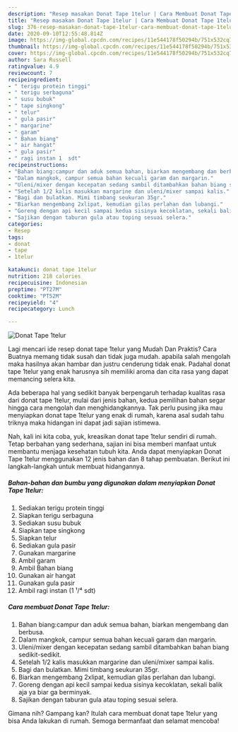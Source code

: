 ```yaml
---
description: "Resep masakan Donat Tape 1telur | Cara Membuat Donat Tape 1telur Yang Bisa Manjain Lidah"
title: "Resep masakan Donat Tape 1telur | Cara Membuat Donat Tape 1telur Yang Bisa Manjain Lidah"
slug: 376-resep-masakan-donat-tape-1telur-cara-membuat-donat-tape-1telur-yang-bisa-manjain-lidah
date: 2020-09-10T12:55:48.814Z
image: https://img-global.cpcdn.com/recipes/11e544178f50294b/751x532cq70/donat-tape-1telur-foto-resep-utama.jpg
thumbnail: https://img-global.cpcdn.com/recipes/11e544178f50294b/751x532cq70/donat-tape-1telur-foto-resep-utama.jpg
cover: https://img-global.cpcdn.com/recipes/11e544178f50294b/751x532cq70/donat-tape-1telur-foto-resep-utama.jpg
author: Sara Russell
ratingvalue: 4.9
reviewcount: 7
recipeingredient:
- " terigu protein tinggi"
- " terigu serbaguna"
- " susu bubuk"
- " tape singkong"
- " telur"
- " gula pasir"
- " margarine"
- " garam"
- " Bahan biang"
- " air hangat"
- " gula pasir"
- " ragi instan 1  sdt"
recipeinstructions:
- "Bahan biang:campur dan aduk semua bahan, biarkan mengembang dan berbusa."
- "Dalam mangkok, campur semua bahan kecuali garam dan margarin."
- "Uleni/mixer dengan kecepatan sedang sambil ditambahkan bahan biang sedikit-sedikit."
- "Setelah 1/2 kalis masukkan margarine dan uleni/mixer sampai kalis."
- "Bagi dan bulatkan. Mimi timbang seukuran 35gr."
- "Biarkan mengembang 2xlipat, kemudian gilas perlahan dan lubangi."
- "Goreng dengan api kecil sampai kedua sisinya kecoklatan, sekali balik aja ya biar ga berminyak."
- "Sajikan dengan taburan gula atau toping sesuai selera."
categories:
- Resep
tags:
- donat
- tape
- 1telur

katakunci: donat tape 1telur 
nutrition: 218 calories
recipecuisine: Indonesian
preptime: "PT27M"
cooktime: "PT52M"
recipeyield: "4"
recipecategory: Lunch

---
```



![Donat Tape 1telur](https://img-global.cpcdn.com/recipes/11e544178f50294b/751x532cq70/donat-tape-1telur-foto-resep-utama.jpg)

Lagi mencari ide resep donat tape 1telur yang Mudah Dan Praktis? Cara Buatnya memang tidak susah dan tidak juga mudah. apabila salah mengolah maka hasilnya akan hambar dan justru cenderung tidak enak. Padahal donat tape 1telur yang enak harusnya sih memiliki aroma dan cita rasa yang dapat memancing selera kita.



Ada beberapa hal yang sedikit banyak berpengaruh terhadap kualitas rasa dari donat tape 1telur, mulai dari jenis bahan, kedua pemilihan bahan segar hingga cara mengolah dan menghidangkannya. Tak perlu pusing jika mau menyiapkan donat tape 1telur yang enak di rumah, karena asal sudah tahu triknya maka hidangan ini dapat jadi sajian istimewa.


Nah, kali ini kita coba, yuk, kreasikan donat tape 1telur sendiri di rumah. Tetap berbahan yang sederhana, sajian ini bisa memberi manfaat untuk membantu menjaga kesehatan tubuh kita. Anda dapat menyiapkan Donat Tape 1telur menggunakan 12 jenis bahan dan 8 tahap pembuatan. Berikut ini langkah-langkah untuk membuat hidangannya.

<!--inarticleads1-->

##### Bahan-bahan dan bumbu yang digunakan dalam menyiapkan Donat Tape 1telur:

1. Sediakan  terigu protein tinggi
1. Siapkan  terigu serbaguna
1. Sediakan  susu bubuk
1. Siapkan  tape singkong
1. Siapkan  telur
1. Sediakan  gula pasir
1. Gunakan  margarine
1. Ambil  garam
1. Ambil  Bahan biang
1. Gunakan  air hangat
1. Gunakan  gula pasir
1. Ambil  ragi instan (1 ¹/⁴ sdt)




<!--inarticleads2-->

##### Cara membuat Donat Tape 1telur:

1. Bahan biang:campur dan aduk semua bahan, biarkan mengembang dan berbusa.
1. Dalam mangkok, campur semua bahan kecuali garam dan margarin.
1. Uleni/mixer dengan kecepatan sedang sambil ditambahkan bahan biang sedikit-sedikit.
1. Setelah 1/2 kalis masukkan margarine dan uleni/mixer sampai kalis.
1. Bagi dan bulatkan. Mimi timbang seukuran 35gr.
1. Biarkan mengembang 2xlipat, kemudian gilas perlahan dan lubangi.
1. Goreng dengan api kecil sampai kedua sisinya kecoklatan, sekali balik aja ya biar ga berminyak.
1. Sajikan dengan taburan gula atau toping sesuai selera.




Gimana nih? Gampang kan? Itulah cara membuat donat tape 1telur yang bisa Anda lakukan di rumah. Semoga bermanfaat dan selamat mencoba!

